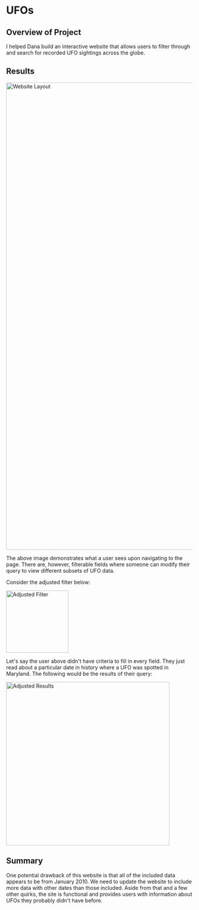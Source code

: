 # UFOs

## Overview of Project
I helped Dana build an interactive website that allows users to filter through and search for recorded UFO sightings across the globe.

## Results

<img width="1261" alt="Website Layout" src="https://user-images.githubusercontent.com/92264929/162327255-574c359e-4b7d-4c41-999b-b158786ca93d.png">

The above image demonstrates what a user sees upon navigating to the page. There are, however, filterable fields where someone can modify their query to view different subsets of UFO data.

Consider the adjusted filter below:

<img width="168" alt="Adjusted Filter" src="https://user-images.githubusercontent.com/92264929/162327882-b15c6e53-b638-4746-a763-c961b78f5357.png">

Let's say the user above didn't have criteria to fill in every field. They just read about a particular date in history where a UFO was spotted in Maryland. The following would be the results of their query:

<img width="441" alt="Adjusted Results" src="https://user-images.githubusercontent.com/92264929/162328158-4290eae6-88be-4150-ab64-70ada584fc66.png">

## Summary

One potential drawback of this website is that all of the included data appears to be from January 2010. We need to update the website to include more data with other dates than those included. Aside from that and a few other quirks, the site is functional and provides users with information about UFOs they probably didn't have before.



